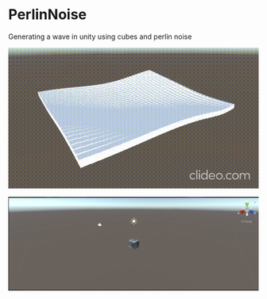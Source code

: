 # PerlinNoise

Generating a wave in unity using cubes and perlin noise

![Wave in action](https://github.com/pg22shatrujit/PerlinNoise/blob/main/cover.gif)

![Static image of the wave](https://github.com/pg22shatrujit/PerlinNoise/blob/main/cover.png)
